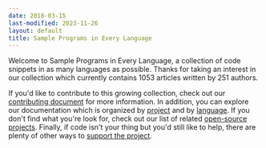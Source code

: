 ```yaml
---
date: 2018-03-15
last-modified: 2023-11-26
layout: default
title: Sample Programs in Every Language
---
```


Welcome to Sample Programs in Every Language, a collection of code snippets in as many languages as possible. Thanks for taking an interest in our collection which currently contains 1053 articles written by 251 authors.

If you'd like to contribute to this growing collection, check out our [contributing document](https://github.com/TheRenegadeCoder/sample-programs/blob/master/.github/CONTRIBUTING.md) for more information. In addition, you can explore our documentation which is organized by [project](/projects) and by [language](/languages). If you don't find what you're look for, check out our list of related [open-source projects](/related). Finally, if code isn't your thing but you'd still like to help, there are plenty of other ways to [support the project](https://therenegadecoder.com/updates/5-ways-you-can-support-the-renegade-coder/).